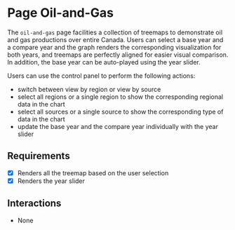 # Page Oil-and-Gas

The `oil-and-gas` page facilities a collection of treemaps to demonstrate oil and gas productions over entire Canada. Users can select a base year and a compare year and the graph renders the corresponding visualization for both years, and treemaps are perfectly aligned for easier visual comparison. In addition, the base year can be auto-played using the year slider.

Users can use the control panel to perform the following actions:
- switch between view by region or view by source
- select all regions or a single region to show the corresponding regional data in the chart
- select all sources or a single source to show the corresponding type of data in the chart
- update the base year and the compare year individually with the year slider

## Requirements

- [x] Renders all the treemap based on the user selection
- [x] Renders the year slider

## Interactions

- None

